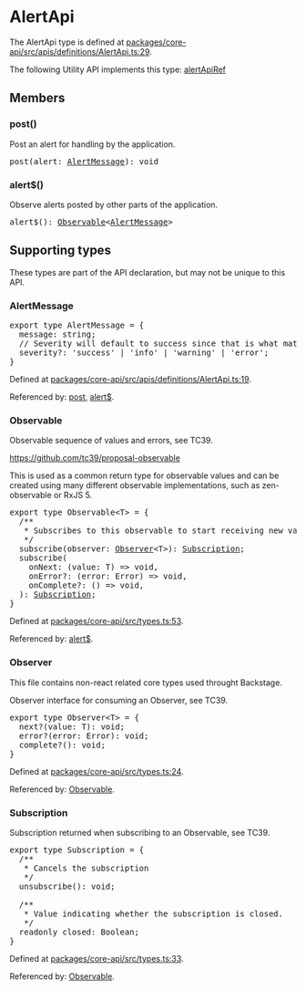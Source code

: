 # AlertApi

The AlertApi type is defined at
[packages/core-api/src/apis/definitions/AlertApi.ts:29](https://github.com/spotify/backstage/blob/f8780ff32509d0326bc513791ea60846d7614b34/packages/core-api/src/apis/definitions/AlertApi.ts#L29).

The following Utility API implements this type: [alertApiRef](./README.md#alert)

## Members

### post()

Post an alert for handling by the application.

<pre>
post(alert: <a href="#alertmessage">AlertMessage</a>): void
</pre>

### alert\$()

Observe alerts posted by other parts of the application.

<pre>
alert$(): <a href="#observable">Observable</a>&lt;<a href="#alertmessage">AlertMessage</a>&gt;
</pre>

## Supporting types

These types are part of the API declaration, but may not be unique to this API.

### AlertMessage

<pre>
export type AlertMessage = {
  message: string;
  // Severity will default to success since that is what material ui defaults the value to.
  severity?: 'success' | 'info' | 'warning' | 'error';
}
</pre>

Defined at
[packages/core-api/src/apis/definitions/AlertApi.ts:19](https://github.com/spotify/backstage/blob/f8780ff32509d0326bc513791ea60846d7614b34/packages/core-api/src/apis/definitions/AlertApi.ts#L19).

Referenced by: [post](#post), [alert\$](#alert).

### Observable

Observable sequence of values and errors, see TC39.

https://github.com/tc39/proposal-observable

This is used as a common return type for observable values and can be created
using many different observable implementations, such as zen-observable or
RxJS 5.

<pre>
export type Observable&lt;T&gt; = {
  /**
   * Subscribes to this observable to start receiving new values.
   */
  subscribe(observer: <a href="#observer">Observer</a>&lt;T&gt;): <a href="#subscription">Subscription</a>;
  subscribe(
    onNext: (value: T) =&gt; void,
    onError?: (error: Error) =&gt; void,
    onComplete?: () =&gt; void,
  ): <a href="#subscription">Subscription</a>;
}
</pre>

Defined at
[packages/core-api/src/types.ts:53](https://github.com/spotify/backstage/blob/f8780ff32509d0326bc513791ea60846d7614b34/packages/core-api/src/types.ts#L53).

Referenced by: [alert\$](#alert).

### Observer

This file contains non-react related core types used throught Backstage.

Observer interface for consuming an Observer, see TC39.

<pre>
export type Observer&lt;T&gt; = {
  next?(value: T): void;
  error?(error: Error): void;
  complete?(): void;
}
</pre>

Defined at
[packages/core-api/src/types.ts:24](https://github.com/spotify/backstage/blob/f8780ff32509d0326bc513791ea60846d7614b34/packages/core-api/src/types.ts#L24).

Referenced by: [Observable](#observable).

### Subscription

Subscription returned when subscribing to an Observable, see TC39.

<pre>
export type Subscription = {
  /**
   * Cancels the subscription
   */
  unsubscribe(): void;

  /**
   * Value indicating whether the subscription is closed.
   */
  readonly closed: Boolean;
}
</pre>

Defined at
[packages/core-api/src/types.ts:33](https://github.com/spotify/backstage/blob/f8780ff32509d0326bc513791ea60846d7614b34/packages/core-api/src/types.ts#L33).

Referenced by: [Observable](#observable).
